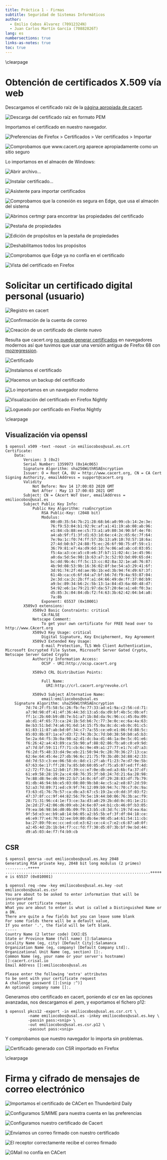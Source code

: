 ```yaml
---
title: Práctica 1 - Firmas
subtitle: Seguridad de Sistemas Informáticos
author:
  - Emilio Cobos Álvarez (70912324N)
  - Juan Carlos Martín García (70882826T)
lang: es
numbersections: true
links-as-notes: true
toc: true
---
```


\clearpage

# Obtención de certificados X.509 vía web

Descargamos el certificado raíz de la [página apropiada de
cacert](https://www.cacert.org/index.php?id=3).

![Descarga del certificado raíz en formato PEM](cacert-download.png)

Importamos el certificado en nuestro navegador.

![Preferencias de Firefox > Certificados > Ver certificados > Importar](cacert-import.jpg)

![Comprobamos que www.cacert.org aparece apropiadamente como un sitio seguro](cacert-safe.jpg)

Lo importamos en el almacén de Windows:

![Abrir archivo...](cacert-import-win-1.jpg)

![Instalar certificado...](cacert-import-win-2.jpg)

![Asistente para importar certificados](cacert-import-win-3.jpg)

![Comprobamos que la conexión es segura en Edge, que usa el almacén del
sistema](edge-cacert-safe.jpg)

![Abrimos certmgr para encontrar las propiedades del certificado](cacert-import-win-certmgr.jpg)

![Pestaña de propiedades](cacert-win-props.jpg)

![Edición de propósitos en la pestaña de propiedades](cacert-win-props-2.jpg)

![Deshabilitamos todos los propósitos](cacert-win-props-3.jpg)

![Comprobamos que Edge ya no confía en el certificado](edge-cacert-unsafe.jpg)

![Vista del certificado en Firefox](nightly-cacert-viewer.png)

# Solicitar un certificado digital personal (usuario)

![Registro en cacert](cacert-form.png)

![Confirmación de la cuenta de correo](cacert-confirm.png)

![Creación de un certificado de cliente nuevo](cacert-client-cert.png)

Resulta que cacert.org [no puede generar
certificados](http://bugs.cacert.org/view.php?id=1417) en navegadores modernos
así que tuvimos que usar una versión antigua de Firefox 68 con
[mozregression](https://mozilla.github.io/mozregression/).

![Certificado](cacert-cert-info.png)

![Instalamos el certificado](cacert-client-cert-installed.png)

![Hacemos un backup del certificado](cacert-backup.png)

![Lo importamos en un navegador moderno](cacert-imported.png)

![Visualización del certificado en Firefox Nightly](cacert-client-cert-info.png)

![Logueado por certificado en Firefox Nightly](cacert-cert-login.png)

\clearpage

## Visualización via openssl

```
$ openssl x509 -text -noout -in emiliocobos@usal.es.crt
Certificate:
    Data:
        Version: 3 (0x2)
        Serial Number: 1359973 (0x14c065)
        Signature Algorithm: sha256WithRSAEncryption
        Issuer: O = Root CA, OU = http://www.cacert.org, CN = CA Cert Signing Authority, emailAddress = support@cacert.org
        Validity
            Not Before: Nov 14 17:00:03 2020 GMT
            Not After : May 13 17:00:03 2021 GMT
        Subject: CN = CAcert WoT User, emailAddress = emiliocobos@usal.es
        Subject Public Key Info:
            Public Key Algorithm: rsaEncryption
                RSA Public-Key: (2048 bit)
                Modulus:
                    00:d0:35:54:7b:21:28:68:b6:a0:99:cb:14:2e:3e:
                    76:f9:53:04:b1:92:9c:af:a1:41:19:ab:08:ab:96:
                    e1:84:cb:88:ee:c5:73:a1:a9:80:34:90:bf:4e:f0:
                    a4:ab:9f:f1:3f:d1:63:1d:6e:c4:2c:65:6c:7f:64:
                    7e:9a:1c:f0:74:ff:57:3b:13:a9:10:7d:57:18:6a:
                    27:4d:b0:b7:24:88:f5:ec:26:6f:98:75:df:59:c1:
                    36:79:81:e7:4a:d9:6d:1d:7e:06:ad:ab:cd:03:05:
                    f5:4a:a3:ce:a5:c0:e6:3f:b7:11:02:4c:1e:45:96:
                    a0:da:5d:5e:98:1b:63:a7:3c:52:93:bd:09:65:d4:
                    bc:dd:9b:4c:ff:5c:13:cc:02:8a:32:1e:a8:76:87:
                    4b:9d:08:53:9b:16:36:02:8f:be:54:a3:29:41:6f:
                    3d:91:74:2f:4d:ae:9b:1b:ed:3b:94:f4:d9:67:3f:
                    61:4b:ca:c6:6f:64:a7:bf:b6:7d:f9:4a:93:87:04:
                    2e:3d:ca:2c:2b:ff:a1:d4:66:49:de:ff:37:0d:b9:
                    a9:bc:89:34:b6:2c:5b:13:1a:84:d3:6a:60:48:d7:
                    54:92:e6:1a:79:21:97:da:57:20:6e:a1:e8:f0:3a:
                    d5:85:3c:04:84:db:f2:f4:63:3b:62:42:04:b4:a8:
                    7a:8b
                Exponent: 65537 (0x10001)
        X509v3 extensions:
            X509v3 Basic Constraints: critical
                CA:FALSE
            Netscape Comment: 
                To get your own certificate for FREE head over to http://www.CAcert.org
            X509v3 Key Usage: critical
                Digital Signature, Key Encipherment, Key Agreement
            X509v3 Extended Key Usage: 
                E-mail Protection, TLS Web Client Authentication, Microsoft Encrypted File System, Microsoft Server Gated Crypto, Netscape Server Gated Crypto
            Authority Information Access: 
                OCSP - URI:http://ocsp.cacert.org

            X509v3 CRL Distribution Points: 

                Full Name:
                  URI:http://crl.cacert.org/revoke.crl

            X509v3 Subject Alternative Name: 
                email:emiliocobos@usal.es
    Signature Algorithm: sha256WithRSAEncryption
         7d:74:2f:f5:58:5c:26:fb:fe:77:33:ad:e1:9a:c2:56:cd:71:
         a7:9d:98:df:41:4f:36:44:3d:13:a5:da:d9:bf:4b:5c:0b:ef:
         ff:1c:2b:60:b9:d8:7e:b1:a7:1b:8d:da:9c:96:cc:45:0a:09:
         ab:d1:4f:65:73:ca:24:1b:5d:b6:7c:77:3e:0c:ec:6a:4a:63:
         8e:b3:51:bd:74:a6:91:6d:14:15:f5:0a:8c:dc:eb:0c:01:c5:
         61:83:11:87:ab:bd:0f:34:c7:7a:55:ce:e0:e1:06:fd:88:5c:
         85:03:8b:87:1a:e7:d3:72:74:3b:3c:7d:b0:38:50:b0:a5:b3:
         5e:2a:64:f5:3b:0a:98:a2:d1:dc:ba:d1:46:1a:0e:5c:01:e6:
         f6:26:42:a4:43:89:ca:5b:90:af:88:02:86:fb:a0:c0:e9:9d:
         a7:7d:bf:59:11:f7:71:cb:6c:9e:49:a1:27:77:e1:7c:d7:a3:
         f6:2d:f5:48:33:d4:9e:eb:21:50:94:9c:28:70:36:27:13:ca:
         62:6e:64:45:4e:27:db:96:6c:21:75:f0:3b:d0:3d:88:42:33:
         dd:7d:53:c3:ee:06:58:dc:8d:c1:2f:ab:f1:23:7e:d7:9e:5b:
         67:63:6e:17:ff:28:7a:85:b0:60:05:ef:75:a5:07:ed:ff:4d:
         c2:72:f7:5a:12:b0:1f:39:cc:e7:0e:db:ed:a3:6b:fa:37:df:
         61:e9:58:28:19:2a:c4:68:76:35:3f:b8:24:7d:21:6a:28:98:
         7e:88:d8:9e:d6:99:22:b7:14:0c:6f:df:29:28:83:df:7b:79:
         01:db:46:94:bb:e5:03:08:80:9b:b8:4e:c5:a2:e8:87:2d:59:
         52:a3:7d:89:71:ed:c9:9f:74:12:09:b9:94:7c:70:c7:0c:9a:
         f3:63:d1:76:7b:57:ca:db:a3:67:c5:19:2a:c0:dd:3f:03:f2:
         47:37:8f:cc:9f:44:82:56:79:5e:19:44:b0:06:76:3b:ac:f9:
         28:71:31:96:c4:1e:f3:ce:3a:d3:a0:29:2b:dd:0c:01:1e:21:
         2e:2d:27:42:06:d6:09:eb:24:6e:07:e4:b1:cb:46:0f:b3:05:
         f9:ea:b6:98:b6:d0:0b:09:f9:13:b5:c8:3d:fc:19:7d:ea:6a:
         9f:5d:e3:ec:b9:a8:14:b6:05:a2:b5:5b:ef:3f:df:04:18:ce:
         e6:e9:77:e4:70:32:ee:b9:80:db:6e:98:d5:a4:61:54:11:cb:
         ba:27:89:f0:ec:cc:ed:cd:e3:62:ce:c4:c7:e2:c6:87:a0:0f:
         a2:45:4d:2b:1b:b4:f7:cc:fd:f7:30:d5:07:3b:bf:9e:bd:44:
         d9:a5:03:4e:f7:f4:b9:cb
```

## CSR

```
$ openssl genrsa -out emiliocobos@usal.es.key 2048
Generating RSA private key, 2048 bit long modulus (2 primes)
..........+++++
................................................................+++++
e is 65537 (0x010001)

$ openssl req -new -key emiliocobos@usal.es.key -out emiliocobos@usal.es.csr
You are about to be asked to enter information that will be incorporated
into your certificate request.
What you are about to enter is what is called a Distinguished Name or a DN.
There are quite a few fields but you can leave some blank
For some fields there will be a default value,
If you enter '.', the field will be left blank.
-----
Country Name (2 letter code) [XX]:ES
State or Province Name (full name) []:Salamanca
Locality Name (eg, city) [Default City]:Salamanca
Organization Name (eg, company) [Default Company Ltd]:.
Organizational Unit Name (eg, section) []:.
Common Name (eg, your name or your server's hostname) []:cacert.crisal.io
Email Address []:emiliocobos@usal.es

Please enter the following 'extra' attributes
to be sent with your certificate request
A challenge password []:[snip :^)]
An optional company name []:.
```

Generamos otro certificado en cacert, poniendo el csr en las opciones avanzadas,
nos descargamos el .pem, y exportamos el fichero p12:

```
$ openssl pkcs12 -export -in emiliocobos@usal.es.csr.crt \
          -name emiliocobos@usal.es -inkey emiliocobos@usal.es.key \
          -passin pass:<snip> \
          -out emiliocobos@usal.es.csr.p12 \
          -passout pass:<snip>
```

Y comprobamos que nuestro navegador lo importa sin problemas.

![Certificado generado con CSR importado en Firefox](cacert-csr-cert-imported.png)

\clearpage

# Firma y cifrado de mensajes de correo electrónico

![Importamos el certificado de CACert en Thunderbird Daily](daily-cert-import.png)

![Configuramos S/MIME para nuestra cuenta en las preferencias](thunderbird-smime-settings.png)

![Configuramos nuestro certificado de Cacert](thunderbird-smime-settings-2.png)

![Enviamos un correo firmado con nuestro certificado](tb-smime-write.png)

![El receptor correctamente recibe el correo firmado](tb-smime-write-recv.jpg)

![GMail no confía en CACert](gmail-smime-write-recv.jpg)
